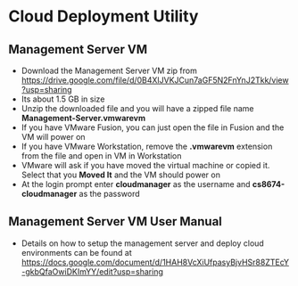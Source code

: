 # Cloud Deployment Utility

## Management Server VM   
- Download the Management Server VM zip from https://drive.google.com/file/d/0B4XlJVKJCun7aGF5N2FnYnJ2Tkk/view?usp=sharing
- Its about 1.5 GB in size  
- Unzip the downloaded file and you will have a zipped file name __Management-Server.vmwarevm__
- If you have VMware Fusion, you can just open the file in Fusion and the VM will power on  
- If you have VMware Workstation, remove the __.vmwarevm__ extension from the file and open in VM in Workstation  
- VMware will ask if you have moved the virtual machine or copied it. Select that you __Moved It__ and the VM should power on
- At the login prompt enter __cloudmanager__ as the username and __cs8674-cloudmanager__ as the password

## Management Server VM User Manual  
- Details on how to setup the management server and deploy cloud environments can be found at https://docs.google.com/document/d/1HAH8VcXiUfpasyBjvHSr88ZTEcY-gkbQfaOwiDKImYY/edit?usp=sharing 